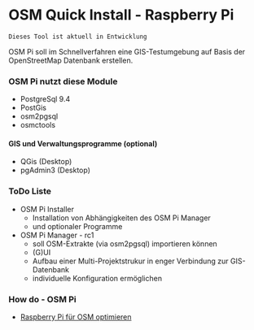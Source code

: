 # OSM Quick Install - Raspberry Pi
```
Dieses Tool ist aktuell in Entwicklung
```
OSM Pi soll im Schnellverfahren eine GIS-Testumgebung auf Basis der OpenStreetMap Datenbank erstellen.

### OSM Pi nutzt diese Module
+ PostgreSql 9.4
+ PostGis
+ osm2pgsql
+ osmctools

#### GIS und Verwaltungsprogramme (optional)
+ QGis (Desktop)
+ pgAdmin3 (Desktop)

### ToDo Liste
+ OSM Pi Installer
  * Installation von Abhängigkeiten des OSM Pi Manager
  * und optionaler Programme
+ OSM Pi Manager - rc1
  * soll OSM-Extrakte (via osm2pgsql) importieren können
  * (G)UI 
  * Aufbau einer Multi-Projektstrukur in enger Verbindung zur GIS-Datenbank
  * individuelle Konfiguration ermöglichen

### How do - OSM Pi
+ [Raspberry Pi für OSM optimieren](https://github.com/MS-WebDev/osm-pi/wiki/Raspberry-Pi-f%C3%BCr-OSM-optimieren)
